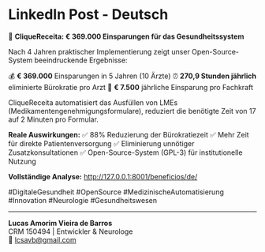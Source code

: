 # LinkedIn Post - Deutsch

🏥 **CliqueReceita: € 369.000 Einsparungen für das Gesundheitssystem**

Nach 4 Jahren praktischer Implementierung zeigt unser Open-Source-System beeindruckende Ergebnisse:

💰 **€ 369.000** Einsparungen in 5 Jahren (10 Ärzte)
⏰ **270,9 Stunden jährlich** eliminierte Bürokratie pro Arzt
🎯 **€ 7.500** jährliche Einsparung pro Fachkraft

CliqueReceita automatisiert das Ausfüllen von LMEs (Medikamentengenehmigungsformulare), reduziert die benötigte Zeit von 17 auf 2 Minuten pro Formular.

**Reale Auswirkungen:**
✅ 88% Reduzierung der Bürokratiezeit
✅ Mehr Zeit für direkte Patientenversorgung
✅ Eliminierung unnötiger Zusatzkonsultationen
✅ Open-Source-System (GPL-3) für institutionelle Nutzung

**Vollständige Analyse:** http://127.0.0.1:8001/beneficios/de/

#DigitaleGesundheit #OpenSource #MedizinischeAutomatisierung #Innovation #Neurologie #Gesundheitswesen

---

**Lucas Amorim Vieira de Barros**  
CRM 150494 | Entwickler & Neurologe  
📧 lcsavb@gmail.com